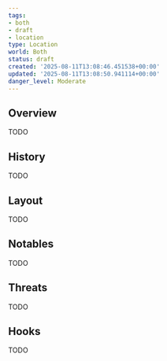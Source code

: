 ```yaml
---
tags:
- both
- draft
- location
type: Location
world: Both
status: draft
created: '2025-08-11T13:08:46.451538+00:00'
updated: '2025-08-11T13:08:50.941114+00:00'
danger_level: Moderate
---
```



## Overview

TODO
## History

TODO
## Layout

TODO
## Notables

TODO
## Threats

TODO
## Hooks

TODO

